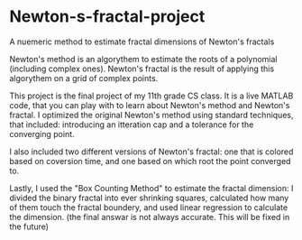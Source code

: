 # Newton-s-fractal-project
A nuemeric method to estimate fractal dimensions of Newton's fractals

Newton's method is an algorythem to estimate the roots of a polynomial (including complex ones).
Newton's fractal is the result of applying this algorythem on a grid of complex points.

This project is the final project of my 11th grade CS class.
It is a live MATLAB code, that you can play with to learn about Newton's method and Newton's fractal.
I optimized the original Newton's method using standard techniques, that included: introducing an itteration cap and a tolerance for the converging point.

I also included two different versions of Newton's fractal: one that is colored based on coversion time, and one based on which root the point converged to.

Lastly, I used the "Box Counting Method" to estimate the fractal dimension: I divided the binary fractal into ever shrinking squares, calculated how many of them touch the fractal boundery, and used linear regression to calculate the dimension.
(the final answar is not always accurate. This will be fixed in the future)
